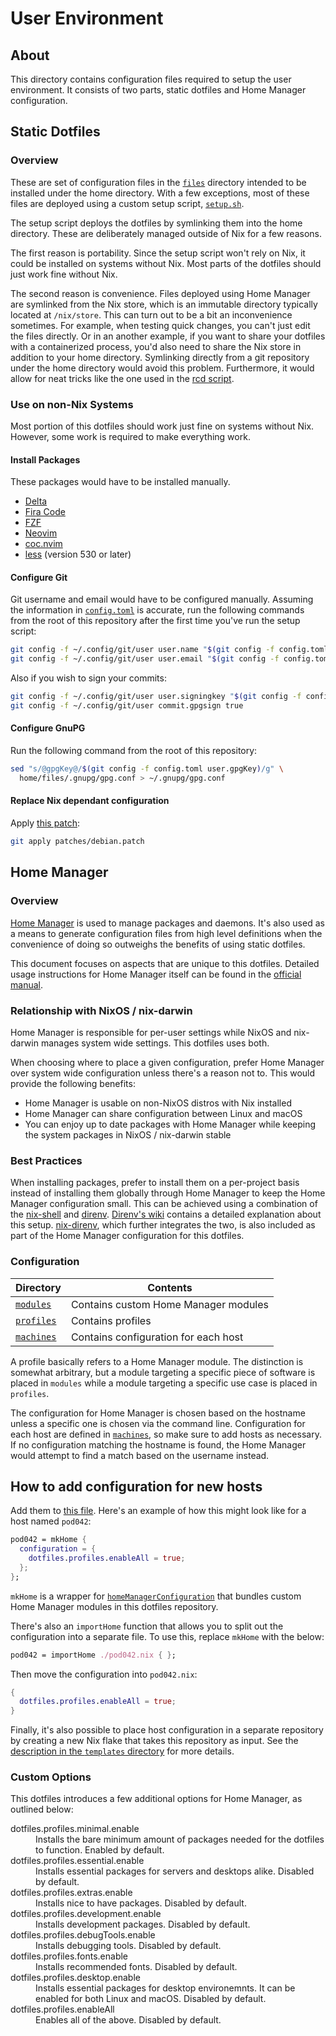# User Environment

## About

This directory contains configuration files required to setup the user
environment. It consists of two parts, static dotfiles and Home Manager
configuration.

## Static Dotfiles

### Overview

These are set of configuration files in the [`files`](files) directory intended
to be installed under the home directory. With a few exceptions, most of these
files are deployed using a custom setup script, [`setup.sh`](../setup.sh).

The setup script deploys the dotfiles by symlinking them into the home
directory. These are deliberately managed outside of Nix for a few reasons.

The first reason is portability. Since the setup script won't rely on Nix, it
could be installed on systems without Nix. Most parts of the dotfiles should
just work fine without Nix.

The second reason is convenience. Files deployed using Home Manager are
symlinked from the Nix store, which is an immutable directory typically located
at `/nix/store`. This can turn out to be a bit an inconvenience sometimes. For
example, when testing quick changes, you can't just edit the files directly. Or
in an another example, if you want to share your dotfiles with a containerized
process, you'd also need to share the Nix store in addition to your home
directory. Symlinking directly from a git repository under the home directory
would avoid this problem. Furthermore, it would allow for neat tricks like the
one used in the [rcd script](files/.local/bin/rcd).

### Use on non-Nix Systems

Most portion of this dotfiles should work just fine on systems without Nix.
However, some work is required to make everything work.

#### Install Packages

These packages would have to be installed manually.

- [Delta](https://github.com/dandavison/delta)
- [Fira Code](https://github.com/tonsky/FiraCode)
- [FZF](https://github.com/junegunn/fzf)
- [Neovim](https://neovim.io)
- [coc.nvim](https://github.com/neoclide/coc.nvim)
- [less](https://www.greenwoodsoftware.com/less/index.html) (version 530 or later)

#### Configure Git

Git username and email would have to be configured manually. Assuming the
information in [`config.toml`](../config.toml) is accurate, run the following
commands from the root of this repository after the first time you've run the
setup script:

```bash
git config -f ~/.config/git/user user.name "$(git config -f config.toml user.fullName)"
git config -f ~/.config/git/user user.email "$(git config -f config.toml user.email)"
```

Also if you wish to sign your commits:

```bash
git config -f ~/.config/git/user user.signingkey "$(git config -f config.toml user.gpgKey)"
git config -f ~/.config/git/user commit.gpgsign true
```

#### Configure GnuPG

Run the following command from the root of this repository:

```bash
sed "s/@gpgKey@/$(git config -f config.toml user.gpgKey)/g" \
  home/files/.gnupg/gpg.conf > ~/.gnupg/gpg.conf
```

#### Replace Nix dependant configuration

Apply [this patch](patches/debian.patch):

```bash
git apply patches/debian.patch
```

## Home Manager

### Overview

[Home Manager][home] is used to manage packages and daemons. It's also used as a
means to generate configuration files from high level definitions when the
convenience of doing so outweighs the benefits of using static dotfiles.

This document focuses on aspects that are unique to this dotfiles. Detailed
usage instructions for Home Manager itself can be found in the [official
manual][home-docs].

### Relationship with NixOS / nix-darwin

Home Manager is responsible for per-user settings while NixOS and nix-darwin
manages system wide settings. This dotfiles uses both.

When choosing where to place a given configuration, prefer Home Manager over
system wide configuration unless there's a reason not to. This would provide
the following benefits:

- Home Manager is usable on non-NixOS distros with Nix installed
- Home Manager can share configuration between Linux and macOS
- You can enjoy up to date packages with Home Manager while keeping the system
  packages in NixOS / nix-darwin stable

### Best Practices

When installing packages, prefer to install them on a per-project basis instead
of installing them globally through Home Manager to keep the Home Manager
configuration small. This can be achieved using a combination of the
[nix-shell][nix-shell] and [direnv][direnv]. [Direnv's wiki][direnv-wiki]
contains a detailed explanation about this setup. [nix-direnv][nix-direnv],
which further integrates the two, is also included as part of the Home Manager
configuration for this dotfiles.

### Configuration

| Directory              | Contents                             |
| ---------------------- | ------------------------------------ |
| [`modules`](modules)   | Contains custom Home Manager modules |
| [`profiles`](profiles) | Contains profiles                    |
| [`machines`](machines) | Contains configuration for each host |

A profile basically refers to a Home Manager module. The distinction is somewhat
arbitrary, but a module targeting a specific piece of software is placed in
`modules` while a module targeting a specific use case is placed in `profiles`.

The configuration for Home Manager is chosen based on the hostname unless a
specific one is chosen via the command line. Configuration for each host are
defined in [`machines`](machines), so make sure to add hosts as necessary. If no
configuration matching the hostname is found, the Home Manager would attempt to
find a match based on the username instead.

## How to add configuration for new hosts

Add them to [this file](machines/default.nix). Here's an example of how this
might look like for a host named `pod042`:

```nix
pod042 = mkHome {
  configuration = {
    dotfiles.profiles.enableAll = true;
  };
};
```

`mkHome` is a wrapper for [`homeManagerConfiguration`][home-conf] that bundles
custom Home Manager modules in this dotfiles repository.

There's also an `importHome` function that allows you to split out the
configuration into a separate file. To use this, replace `mkHome` with the
below:

```nix
pod042 = importHome ./pod042.nix { };
```

Then move the configuration into `pod042.nix`:

```nix
{
  dotfiles.profiles.enableAll = true;
}
```

Finally, it's also possible to place host configuration in a separate repository
by creating a new Nix flake that takes this repository as input. See the
[description in the `templates` directory](../templates) for more details.

### Custom Options

This dotfiles introduces a few additional options for Home Manager, as outlined
below:

<dl>
  <dt>dotfiles.profiles.minimal.enable</dt>
  <dd>
    Installs the bare minimum amount of packages needed for the dotfiles to
    function. Enabled by default.
  </dd>
  <dt>dotfiles.profiles.essential.enable</dt>
  <dd>
    Installs essential packages for servers and desktops alike. Disabled by
    default.
  </dd>
  <dt>dotfiles.profiles.extras.enable</dt>
  <dd>
    Installs nice to have packages. Disabled by default.
  </dd>
  <dt>dotfiles.profiles.development.enable</dt>
  <dd>
    Installs development packages. Disabled by default.
  </dd>
  <dt>dotfiles.profiles.debugTools.enable</dt>
  <dd>
    Installs debugging tools. Disabled by default.
  </dd>
  <dt>dotfiles.profiles.fonts.enable</dt>
  <dd>
    Installs recommended fonts. Disabled by default.
  </dd>
  <dt>dotfiles.profiles.desktop.enable</dt>
  <dd>
    Installs essential packages for desktop environemnts. It can be enabled for
    both Linux and macOS. Disabled by default.
  </dd>
  <dt>dotfiles.profiles.enableAll</dt>
  <dd>
    Enables all of the above. Disabled by default.
  </dd>
</dl>

[home]: https://github.com/nix-community/home-manager
[home-conf]: https://github.com/nix-community/home-manager/blob/master/flake.nix
[home-docs]: https://nix-community.github.io/home-manager/
[nix-shell]: https://nixos.wiki/wiki/Development_environment_with_nix-shell
[direnv]: https://direnv.net
[direnv-wiki]: https://github.com/direnv/direnv/wiki/Nix
[nix-direnv]: https://github.com/nix-community/nix-direnv

